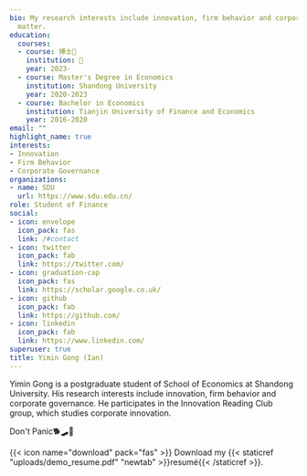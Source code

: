 ```yaml
---
bio: My research interests include innovation, firm behavior and corporate governance
  matter.
education:
  courses:
  - course: 博士🌈
    institution: 🙏
    year: 2023-
  - course: Master's Degree in Economics
    institution: Shandong University
    year: 2020-2023
  - course: Bachelor in Economics
    institution: Tianjin University of Finance and Economics
    year: 2016-2020
email: ""
highlight_name: true
interests:
- Innovation
- Firm Behavior
- Corporate Governance
organizations:
- name: SDU
  url: https://www.sdu.edu.cn/
role: Student of Finance
social:
- icon: envelope
  icon_pack: fas
  link: /#contact
- icon: twitter
  icon_pack: fab
  link: https://twitter.com/
- icon: graduation-cap
  icon_pack: fas
  link: https://scholar.google.co.uk/
- icon: github
  icon_pack: fab
  link: https://github.com/
- icon: linkedin
  icon_pack: fab
  link: https://www.linkedin.com/
superuser: true
title: Yimin Gong (Ian)
---
```


Yimin Gong is a postgraduate student of School of Economics at Shandong University. His research interests include innovation, firm behavior and corporate governance. He participates in the Innovation Reading Club group, which studies corporate innovation.

Don't Panic🐕🛹🌌

{{< icon name="download" pack="fas" >}} Download my {{< staticref "uploads/demo_resume.pdf" "newtab" >}}resumé{{< /staticref >}}.
